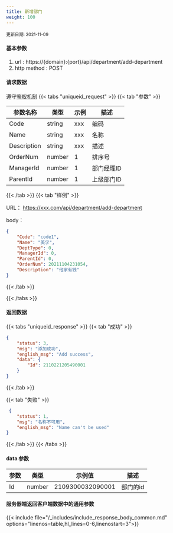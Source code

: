 ```yaml
---
title: 新增部门
weight: 100
---
```


<small>更新日期: 2021-11-09</small>

#### 基本参数
1. url : https://{domain}:{port}/api/department/add-department
2. http method : POST

#### 请求数据
遵守[鉴权机制](/auth/)
{{< tabs "uniqueid_request" >}}
{{< tab "参数" >}} 

|  参数名称   |  类型 |  示例 |  描述 |
|  ----  | ----  | ----  | ----  |
|  Code  | string  | xxx  | 编码 |
|  Name  | string  | xxx  | 名称 |
|  Description  | string  | xxx  | 描述 |
|  OrderNum  | number  | 1  | 排序号 |
|  ManagerId  | number  | 1  | 部门经理ID |
|  ParentId  | number  | 1  | 上级部门ID |
 

{{< /tab >}}
{{< tab "样例" >}}

URL： https://xxx.com/api/department/add-department

body： 

```json
{
    "Code": "code1",
    "Name": "美孚",
    "DeptType": 0,
    "ManagerId": 0,
    "ParentId": 0,
    "OrderNum": 20211104231054,
    "Description": "他家有钱"
}
```
{{< /tab >}}

{{< /tabs >}}


#### 返回数据


{{< tabs "uniqueid_response" >}}
{{< tab "成功" >}} 
```json
{
    "status": 3,
    "msg": "添加成功",
    "english_msg": "Add success",
    "data": {
        "Id": 2110221205490001
    }
}
```   
{{< /tab >}}

{{< tab "失败" >}}
```json
 {
    "status": 1,
    "msg": "名称不可用",
    "english_msg": "Name can't be used"
}
```
{{< /tab >}}
{{< /tabs >}}
#### data 参数

|  参数   |  类型 |  示例值 |  描述 |
|  ----  | ----  | ----  |----  |
|  Id  | number  | 2109300032090001  | 部门的id  |

#### 服务器端返回客户端数据中的通用参数

{{< include file="/_includes/include_response_body_common.md"  options="linenos=table,hl_lines=0-6,linenostart=3">}}
